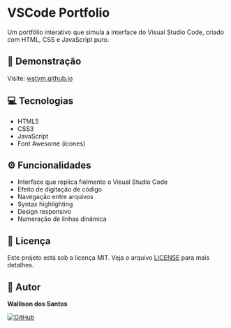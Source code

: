# VSCode Portfolio

Um portfólio interativo que simula a interface do Visual Studio Code, criado com HTML, CSS e JavaScript puro.

## 🚀 Demonstração

Visite: [wstym.github.io](https://wstym.github.io)

## 💻 Tecnologias

- HTML5
- CSS3
- JavaScript
- Font Awesome (ícones)

## ⚙️ Funcionalidades

- Interface que replica fielmente o Visual Studio Code
- Efeito de digitação de código
- Navegação entre arquivos
- Syntax highlighting
- Design responsivo
- Numeração de linhas dinâmica

## 📝 Licença

Este projeto está sob a licença MIT. Veja o arquivo [LICENSE](LICENSE) para mais detalhes.

## 👋 Autor

**Wallison dos Santos**

[![GitHub](https://img.shields.io/badge/-GitHub-181717?style=flat-square&logo=github)](https://github.com/WSTym)